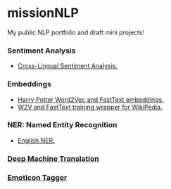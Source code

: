 # missionNLP
My public NLP portfolio and draft mini projects!
<h3> Sentiment Analysis</h3>
<ul>
  <li><a href="https://github.com/AmmarRashed/CLSA"> Cross-Lingual Sentiment Analysis.</a></li>
</ul>
<h3>Embeddings</h3>    
<ul>
  <li> <a href="https://github.com/AmmarRashed/word_embeddings_hp"> Harry Potter Word2Vec and FastText embeddings.</a></li>
  <li> <a href="https://github.com/AmmarRashed/wiki2vec">W2V and FastText training wrapper for WikiPedia.</a></li>
</ul>
<h3>NER: Named Entity Recognition</h3>
<ul>
  <li><a href="https://github.com/AmmarRashed/EnNER"> English NER.</a></li>
</ul>
    
<h3><a href="https://github.com/AmmarRashed/MachineTranslation">Deep Machine Translation</a></h3>
  
<h3><a href="https://github.com/AmmarRashed/EmoTagger">Emoticon Tagger</a></h3>
